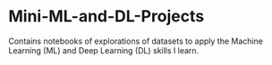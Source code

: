 # Mini-ML-and-DL-Projects
Contains notebooks of explorations of datasets to apply the Machine Learning (ML) and Deep Learning (DL) skills I learn.
